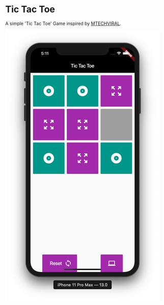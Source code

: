 # Tic Tac Toe

A simple 'Tic Tac Toe' Game inspired by [MTECHVIRAL](https://www.youtube.com/watch?v=u1KD6Kz0PIQ).

![](screenshots/1.png)
